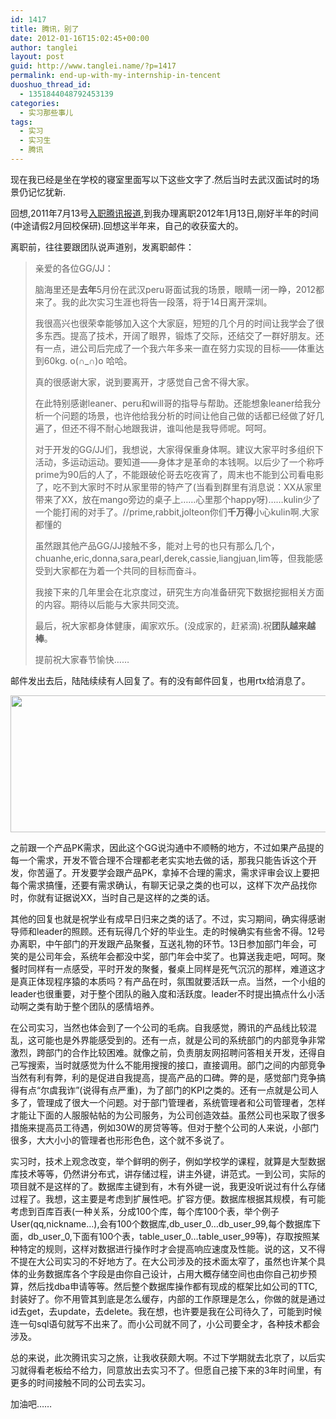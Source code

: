 ```yaml
---
id: 1417
title: 腾讯，别了
date: 2012-01-16T15:02:45+00:00
author: tanglei
layout: post
guid: http://www.tanglei.name/?p=1417
permalink: end-up-with-my-internship-in-tencent
duoshuo_thread_id:
  - 1351844048792453139
categories:
  - 实习那些事儿
tags:
  - 实习
  - 实习生
  - 腾讯
---
```

现在我已经是坐在学校的寝室里面写以下这些文字了.然后当时去武汉面试时的场景仍记忆犹新.

回想,2011年7月13号[入职腾讯报道](http://www.tanglei.name/intern-in-tencent-checkin/),到我办理离职2012年1月13日,刚好半年的时间(中途请假2月回校保研).回想这半年来，自己的收获蛮大的。

离职前，往往要跟团队说声道别，发离职邮件：

> <p align="left">
>   亲爱的各位GG/JJ：
> </p>
> 
> <p align="left">
>   脑海里还是<strong>去年</strong>5月份在武汉peru哥面试我的场景，眼睛一闭一睁，2012都来了。我的此次实习生涯也将告一段落，将于14日离开深圳。
> </p>
> 
> <p align="left">
>   我很高兴也很荣幸能够加入这个大家庭，短短的几个月的时间让我学会了很多东西。提高了技术，开阔了眼界，锻炼了交际，还结交了一群好朋友。还有一点，进公司后完成了一个我六年多来一直在努力实现的目标——体重达到60kg. o(∩_∩)o 哈哈。
> </p>
> 
> <p align="left">
>   真的很感谢大家，说到要离开，才感觉自己舍不得大家。
> </p>
> 
> <p align="left">
>   在此特别感谢leaner、peru和will哥的指导与帮助。还能想象leaner给我分析一个问题的场景，也许他给我分析的时间让他自己做的话都已经做了好几遍了，但还不得不耐心地跟我讲，谁叫他是我导师呢。呵呵。
> </p>
> 
> <p align="left">
>   对于开发的GG/JJ们，我想说，大家得保重身体啊。建议大家平时多组织下活动，多运动运动。要知道——身体才是革命的本钱啊。以后少了一个称呼prime为90后的人了，不能跟破伦哥去吃夜宵了，周末也不能到公司看电影了，吃不到大家时不时从家里带的特产了(当看到群里有消息说：XX从家里带来了XX，放在mango旁边的桌子上……心里那个happy呀)……kulin少了一个能打闹的对手了。//prime,rabbit,jolteon你们<strong>千万得</strong>小心kulin啊.大家都懂的
> </p>
> 
> <p align="left">
>   虽然跟其他产品GG/JJ接触不多，能对上号的也只有那么几个，chuanhe,eric,donna,sara,pearl,derek,cassie,liangjuan,lim等，但我能感受到大家都在为着一个共同的目标而奋斗。
> </p>
> 
> <p align="left">
>   我接下来的几年里会在北京度过，研究生方向准备研究下数据挖掘相关方面的内容。期待以后能与大家共同交流。
> </p>
> 
> <p align="left">
>   最后，祝大家都身体健康，阖家欢乐。(没成家的，赶紧滴).祝<strong>团队越来越棒</strong>。
> </p>
> 
> <p align="left">
>   提前祝大家春节愉快……
> </p>
> 
> <p align="left">
>   </blockquote> 
>   
>   <p>
>     邮件发出去后，陆陆续续有人回复了。有的没有邮件回复，也用rtx给消息了。
>   </p>
>   
>   <p>
>     <img class="alignnone" src="http://i1123.photobucket.com/albums/l549/tl3shi/leave_tencent1.jpg" alt="" width="677" height="219" data-pinit="registered" />
>   </p>
>   
>   <p>
>     之前跟一个产品PK需求，因此这个GG说沟通中不顺畅的地方，不过如果产品提的每一个需求，开发不管合理不合理都老老实实地去做的话，那我只能告诉这个开发，你苦逼了。开发要学会跟产品PK，拿掉不合理的需求，需求评审会议上要把每个需求搞懂，还要有需求确认，有聊天记录之类的也可以，这样下次产品找你时，你就有证据说XX，当时自己是这样的之类的话。
>   </p>
>   
>   <p>
>     其他的回复也就是祝学业有成早日归来之类的话了。不过，实习期间，确实得感谢导师和leader的照顾。还有玩得几个好的毕业生。走的时候确实有些舍不得。12号办离职，中午部门的开发跟产品聚餐，互送礼物的环节。13日参加部门年会，可笑的是公司年会，系统年会都没中奖，部门年会中奖了。也算送我走吧，呵呵。聚餐时同样有一点感受，平时开发的聚餐，餐桌上同样是死气沉沉的那样，难道这才是真正体现程序猿的本质吗？有产品在时，氛围就要活跃一点。当然，一个小组的leader也很重要，对于整个团队的融入度和活跃度。leader不时提出搞点什么小活动啊之类有助于整个团队的感情培养。
>   </p>
>   
>   <p>
>     在公司实习，当然也体会到了一个公司的毛病。自我感觉，腾讯的产品线比较混乱，这可能也是外界能感受到的。还有一点，就是公司的系统部门的内部竞争非常激烈，跨部门的合作比较困难。就像之前，负责朋友网招聘问答相关开发，还得自己写搜索，当时就感觉为什么不能用搜搜的接口，直接调用。部门之间的内部竞争当然有利有弊，利的是促进自我提高，提高产品的口碑。弊的是，感觉部门竞争搞得有点“尔虞我诈”(说得有点严重)，为了部门的KPI之类的。还有一点就是公司人多了，管理成了很大一个问题。对于部门管理者，系统管理者和公司管理者，怎样才能让下面的人服服帖帖的为公司服务，为公司创造效益。虽然公司也采取了很多措施来提高员工待遇，例如30W的房贷等等。但对于整个公司的人来说，小部门很多，大大小小的管理者也形形色色，这个就不多说了。
>   </p>
>   
>   <p>
>     实习时，技术上观念改变，举个鲜明的例子，例如学校学的课程，就算是大型数据库技术等等，仍然讲分布式，讲存储过程，讲主外键，讲范式。一到公司，实际的项目就不是这样的了。数据库主键到有，木有外键一说，我更没听说过有什么存储过程了。我想，这主要是考虑到扩展性吧。扩容方便。数据库根据其规模，有可能考虑到百库百表(一种关系，分成100个库，每个库100个表，举个例子User(qq,nickname…),会有100个数据库,db_user_0…db_user_99,每个数据库下面，db_user_0,下面有100个表，table_user_0…table_user_99等)，存取按照某种特定的规则，这样对数据进行操作时才会提高响应速度及性能。说的这，又不得不提在大公司实习的不好地方了。在大公司涉及的技术面太窄了，虽然也许某个具体的业务数据库各个字段是由你自己设计，占用大概存储空间也由你自己初步预算，然后找dba申请等等。然后整个数据库操作都有现成的框架比如公司的TTC,封装好了。你不用管其到底是怎么缓存，内部的工作原理是怎么，你做的就是通过id去get，去update，去delete。我在想，也许要是我在公司待久了，可能到时候连一句sql语句就写不出来了。而小公司就不同了，小公司要全才，各种技术都会涉及。
>   </p>
>   
>   <p>
>     总的来说，此次腾讯实习之旅，让我收获颇大啊。不过下学期就去北京了，以后实习就得看老板给不给力，同意放出去实习不了。但愿自己接下来的3年时间里，有更多的时间接触不同的公司去实习。
>   </p>
>   
>   <p>
>     加油吧……
>   </p>
